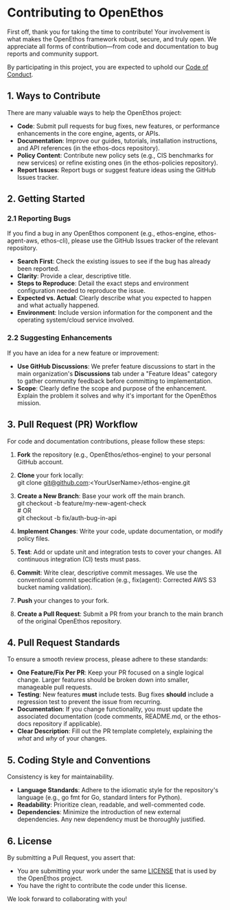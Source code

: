 # **Contributing to OpenEthos**

First off, thank you for taking the time to contribute\! Your involvement is what makes the OpenEthos framework robust, secure, and truly open. We appreciate all forms of contribution—from code and documentation to bug reports and community support.

By participating in this project, you are expected to uphold our [Code of Conduct](CODE_OF_CONDUCT.md).

## **1\. Ways to Contribute**

There are many valuable ways to help the OpenEthos project:

* **Code**: Submit pull requests for bug fixes, new features, or performance enhancements in the core engine, agents, or APIs.  
* **Documentation**: Improve our guides, tutorials, installation instructions, and API references (in the ethos-docs repository).  
* **Policy Content**: Contribute new policy sets (e.g., CIS benchmarks for new services) or refine existing ones (in the ethos-policies repository).  
* **Report Issues**: Report bugs or suggest feature ideas using the GitHub Issues tracker.

## **2\. Getting Started**

### **2.1 Reporting Bugs**

If you find a bug in any OpenEthos component (e.g., ethos-engine, ethos-agent-aws, ethos-cli), please use the GitHub Issues tracker of the relevant repository.

* **Search First**: Check the existing issues to see if the bug has already been reported.  
* **Clarity**: Provide a clear, descriptive title.  
* **Steps to Reproduce**: Detail the exact steps and environment configuration needed to reproduce the issue.  
* **Expected vs. Actual**: Clearly describe what you expected to happen and what actually happened.  
* **Environment**: Include version information for the component and the operating system/cloud service involved.

### **2.2 Suggesting Enhancements**

If you have an idea for a new feature or improvement:

* **Use GitHub Discussions**: We prefer feature discussions to start in the main organization's **Discussions** tab under a "Feature Ideas" category to gather community feedback before committing to implementation.  
* **Scope**: Clearly define the scope and purpose of the enhancement. Explain the problem it solves and why it's important for the OpenEthos mission.

## **3\. Pull Request (PR) Workflow**

For code and documentation contributions, please follow these steps:

1. **Fork** the repository (e.g., OpenEthos/ethos-engine) to your personal GitHub account.  
2. **Clone** your fork locally:  
   git clone git@github.com:\<YourUserName\>/ethos-engine.git

3. **Create a New Branch**: Base your work off the main branch.  
   git checkout \-b feature/my-new-agent-check  
   \# OR  
   git checkout \-b fix/auth-bug-in-api

4. **Implement Changes**: Write your code, update documentation, or modify policy files.  
5. **Test**: Add or update unit and integration tests to cover your changes. All continuous integration (CI) tests must pass.  
6. **Commit**: Write clear, descriptive commit messages. We use the conventional commit specification (e.g., fix(agent): Corrected AWS S3 bucket naming validation).  
7. **Push** your changes to your fork.  
8. **Create a Pull Request**: Submit a PR from your branch to the main branch of the original OpenEthos repository.

## **4\. Pull Request Standards**

To ensure a smooth review process, please adhere to these standards:

* **One Feature/Fix Per PR**: Keep your PR focused on a single logical change. Larger features should be broken down into smaller, manageable pull requests.  
* **Testing**: New features **must** include tests. Bug fixes **should** include a regression test to prevent the issue from recurring.  
* **Documentation**: If you change functionality, you must update the associated documentation (code comments, README.md, or the ethos-docs repository if applicable).  
* **Clear Description**: Fill out the PR template completely, explaining the *what* and *why* of your changes.

## **5\. Coding Style and Conventions**

Consistency is key for maintainability.

* **Language Standards**: Adhere to the idiomatic style for the repository's language (e.g., go fmt for Go, standard linters for Python).  
* **Readability**: Prioritize clean, readable, and well-commented code.  
* **Dependencies**: Minimize the introduction of new external dependencies. Any new dependency must be thoroughly justified.

## **6\. License**

By submitting a Pull Request, you assert that:

* You are submitting your work under the same [LICENSE](LICENSE) that is used by the OpenEthos project.  
* You have the right to contribute the code under this license.

We look forward to collaborating with you\!
